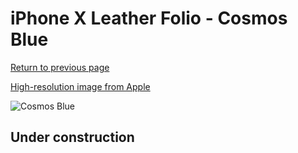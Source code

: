# iPhone X Leather Folio - Cosmos Blue

[Return to previous page](/iphone_x)

[High-resolution image from Apple](https://store.storeimages.cdn-apple.com/8756/as-images.apple.com/is/MQRW2?wid=4500&hei=4500&fmt=png)

<div style="width: 500px"><img src="/everyphone/MQRW2.png" alt="Cosmos Blue"></div>

## Under construction
